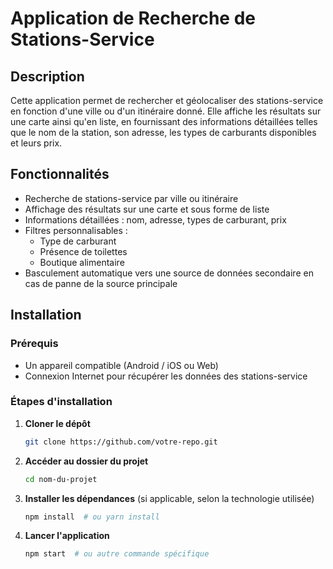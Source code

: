 # Application de Recherche de Stations-Service

## Description
Cette application permet de rechercher et géolocaliser des stations-service en fonction d'une ville ou d'un itinéraire donné. Elle affiche les résultats sur une carte ainsi qu'en liste, en fournissant des informations détaillées telles que le nom de la station, son adresse, les types de carburants disponibles et leurs prix.

## Fonctionnalités
- Recherche de stations-service par ville ou itinéraire
- Affichage des résultats sur une carte et sous forme de liste
- Informations détaillées : nom, adresse, types de carburant, prix
- Filtres personnalisables :
  - Type de carburant
  - Présence de toilettes
  - Boutique alimentaire
- Basculement automatique vers une source de données secondaire en cas de panne de la source principale

## Installation
### Prérequis
- Un appareil compatible (Android / iOS ou Web)
- Connexion Internet pour récupérer les données des stations-service

### Étapes d'installation
1. **Cloner le dépôt**
   ```bash
   git clone https://github.com/votre-repo.git
   ```
2. **Accéder au dossier du projet**
   ```bash
   cd nom-du-projet
   ```
3. **Installer les dépendances** (si applicable, selon la technologie utilisée)
   ```bash
   npm install  # ou yarn install
   ```
4. **Lancer l'application**
   ```bash
   npm start  # ou autre commande spécifique
   ```

